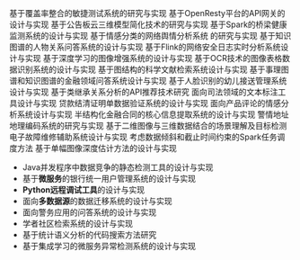 

 基于覆盖率整合的敏捷测试系统的研究与实现 
 基于OpenResty平台的API网关的设计与实现 
 基于公告板云三维模型简化技术的研究与实现 
 基于Spark的桥梁健康监测系统的设计与实现 
 基于情感分类的网络舆情分析系统 的研究与实现 
 基于知识图谱的人物关系问答系统的设计与实现 
 基于Flink的网络安全日志实时分析系统设计与实现 
 基于深度学习的图像增强系统的设计与实现 
 基于OCR技术的图像表格数据识别系统的设计与实现 
 基于图结构的科学文献检索系统设计与实现 
 基于事理图谱和知识图谱的金融领域问答系统设计与实现 
 基于人脸识别的幼儿接送管理系统设计与实现 
 基于类继承关系分析的API推荐技术研究 
 面向司法领域的文本标注工具设计与实现 
 贷款结清证明单数据验证系统的设计与实现 
 面向产品评论的情感分析系统设计与实现 
 半结构化金融合同的核心信息提取系统的设计与实现 
 警情地址地理编码系统的研究与实现 
 基于二维图像与三维数据结合的场景理解及目标检测 
 电子故障维修辅助系统设计与实现 
 考虑数据倾斜和截止时间约束的Spark任务调度方法 
 基于单幅图像深度估计方法的设计与实现 
 

+ Java并发程序中数据竞争的静态检测工具的设计与实现 
+ 基于**微服务**的银行统一用户管理系统的设计与实现
+ **Python远程调试工具**的设计与实现
+ 面向**多数据源**的数据迁移系统的设计与实现 
+  面向警务应用的问答系统的设计与实现
+ 学者社区检索系统的设计与实现
+ 基于统计语义分析的代码搜索方法研究
+ 基于集成学习的微服务异常检测系统的设计与实现